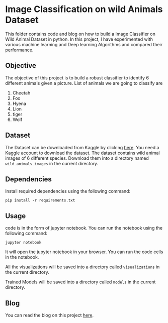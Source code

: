 # Image Classification on wild Animals Dataset

This folder contains code and blog on how to build a Image Classifier on Wild Animal Dataset in python. In this project, I have experimented with various machine learning and Deep learning Algorithms and compared their performance.

## Objective

The objective of this project is to build a robust classifier to identify 6 different animals given a picture. List of animals we are going to classify are 

1. Cheetah
2. Fox
3. Hyena
4. Lion
5. tiger
6. Wolf

## Dataset

The Dataset can be downloaded from Kaggle by clicking [here](https://www.kaggle.com/datasets/whenamancodes/wild-animals-images). You need a Kaggle account to download the dataset. The dataset contains wild animal images of 6 different species. Download them into a directory named `wild_animals_images` in the current directory.

## Dependencies

Install required dependencies using the following command:

    pip install -r requirements.txt

## Usage

code is in the form of jupyter notebook. You can run the notebook using the following command:

    jupyter notebook

It will open the jupyter notebook in your browser. You can run the code cells in the notebook.

All the visualizations will be saved into a directory called `visualizations` in the current directory.

Trained Models will be saved into a directory called `models` in the current directory.


## Blog

You can read the blog on this project [here](https://vigneshgarrapally.github.io/data-science-projects/3.%20Image%20Classification-Wild%20Animal%20Dataset/Image%20Classification-Wild%20Animal%20Dataset).